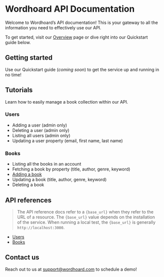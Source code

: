 
# Wordhoard API Documentation

Welcome to Wordhoard’s API documentation! This is your gateway to all the information you need to effectively use our API.

To get started, visit our [Overview](overview.md) page or dive right into our Quickstart guide below.

## Getting started

Use our Quickstart guide (*coming soon*) to get the service up and running in no time!

## Tutorials

Learn how to easily manage a book collection within our API.

### Users

* Adding a user (admin only)
* Deleting a user (admin only)
* Listing all users (admin only)
* Updating a user property (email, first name, last name)

### Books

* Listing all the books in an account
* Fetching a book by property (title, author, genre, keyword)
* [Adding a book](docs/books/tutorials/adding-a-book.md)
* Updating a book (title, author, genre, keyword)
* Deleting a book

## API references

> The API reference docs refer to a `{base_url}` when they refer to the URL of a resource. The `{base_url}` value depends on the installation of the service. When running a local test, the `{base_url}` is generally `http://localhost:3000`.

* [Users](docs/users/references/user-resource.md)
* [Books](docs/books/references/book-resource.md)

## Contact us

Reach out to us at [support@wordhoard.com](mailto:support@wordhoard.com) to schedule a demo!
